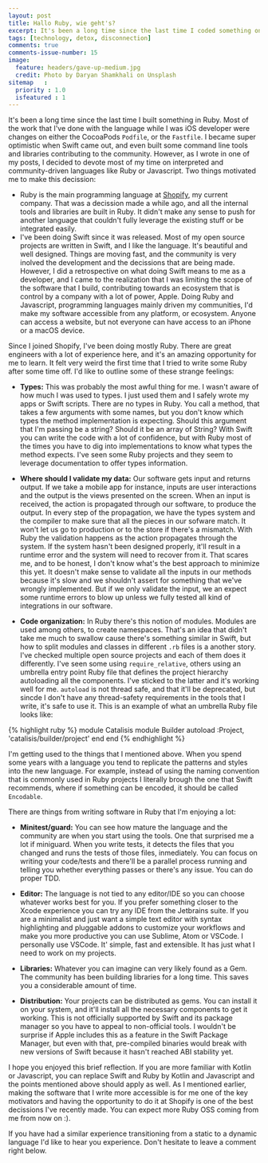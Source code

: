 ```yaml
---
layout: post
title: Hallo Ruby, wie geht's?
excerpt: It's been a long time since the last time I coded something on Ruby. In this blog post I talk about why I started using it again, and how it feels after spending a few years working with a compiled language like Swift.
tags: [technology, detox, disconnection]
comments: true
comments-issue-number: 15
image:
  feature: headers/gave-up-medium.jpg
  credit: Photo by Daryan Shamkhali on Unsplash
sitemap   :
  priority : 1.0
  isfeatured : 1
---
```


It's been a long time since the last time I built something in Ruby. Most of the work that I've done with the language while I was iOS developer were changes on either the CocoaPods `Podfile`, or the `Fastfile`. I became super optimistic when Swift came out, and even built some command line tools and libraries contributing to the community. However, as I wrote in one of my posts, I decided to devote most of my time on interpreted and community-driven languages like Ruby or Javascript. Two things motivated me to make this decission:

- Ruby is the main programming language at [Shopify](https://shopify.com), my current company. That was a decission made a while ago, and all the internal tools and libraries are built in Ruby. It didn't make any sense to push for another language that couldn't fully leverage the existing stuff or be integrated easily.
- I've been doing Swift since it was released. Most of my open source projects are written in Swift, and I like the language. It's beautiful and well designed. Things are moving fast, and the community is very inolved the development and the decissions that are being made. However, I did a retrospective on what doing Swift means to me as a developer, and I came to the realization that I was limiting the scope of the software that I build, contributing towards an ecosystem that is control by a company with a lot of power, Apple. Doing Ruby and Javascript, programming languages mainly driven my communities, I'd make my software accessible from any platform, or ecosystem. Anyone can access a website, but not everyone can have access to an iPhone or a macOS device.

Since I joined Shopify, I've been doing mostly Ruby. There are great engineers with a lot of experience here, and it's an amazing opportunity for me to learn. It felt very weird the first time that I tried to write some Ruby after some time off. I'd like to outline some of these strange feelings:

- **Types:** This was probably the most awful thing for me. I wasn't aware of how much I was used to types. I just used them and I safely wrote my apps or Swift scripts. There are no types in Ruby. You call a method, that takes a few arguments with some names, but you don't know which types the method implementation is expecting. Should this argument that I'm passing be a string? Should it be an array of String? With Swift you can write the code with a lot of confidence, but with Ruby most of the times you have to dig into implementations to know what types the method expects. I've seen some Ruby projects and they seem to leverage documentation to offer types information.
- **Where should I validate my data:** Our software gets input and returns output. If we take a mobile app for instance, inputs are user interactions and the output is the views presented on the screen. When an input is received, the action is propagated through our software, to produce the output. In every step of the propagation, we have the types system and the compiler to make sure that all the pieces in our sofware match. It won't let us go to production or to the store if there's a mismatch. With Ruby the validation happens as the action propagates through the system. If the system hasn't been designed properly, it'll result in a runtime error and the system will need to recover from it. That scares me, and to be honest, I don't know what's the best approach to minimize this yet. It doesn't make sense to validate all the inputs in our methods because it's slow and we shouldn't assert for something that we've wrongly implemented. But if we only validate the input, we an expect some runtime errors to blow up unless we fully tested all kind of integrations in our software.  

- **Code organization:** In Ruby there's this notion of modules. Modules are used among others, to create namespaces. That's an idea that didn't take me much to swallow cause there's something similar in Swift, but how to split modules and classes in different `.rb` files is a another story. I've checked multiple open source projects and each of them does it differently. I've seen some using  `require_relative`, others using an umbrella entry point Ruby file that defines the project hierarchy autoloading all the components. I've sticked to the latter and it's working well for me. `autoload` is not thread safe, and that it'll be deprecated, but sincde I don't have any thread-safety requirements in the tools that I write, it's safe to use it. This is an example of what an umbrella Ruby file looks like:

{% highlight ruby %}
module Catalisis
  module Builder
    autoload :Project, 'catalisis/builder/project'
  end
end
{% endhighlight %}

I'm getting used to the things that I mentioned above. When you spend some years with a language you tend to replicate the patterns and styles into the new language. For example, instead of using the naming convention that is commonly used in Ruby projects I literally brough the one that Swift recommends, where if something can be encoded, it should be called `Encodable`. 


There are things from writing software in Ruby that I'm enjoying a lot:

- **Minitest/guard:** You can see how mature the language and the community are when you start using the tools. One that surprised me a lot if miniguard. When you write tests, it detects the files that you changed and runs the tests of those files, inmediately. You can focus on writing your code/tests and there'll be a parallel process running and telling you whether everything passes or there's any issue. You can do proper TDD. 

- **Editor:** The language is not tied to any editor/IDE so you can choose whatever works best for you. If you prefer something closer to the Xcode experience you can try any IDE from the Jetbrains suite. If you are a minimalist and just want a simple text editor with syntax highlighting and pluggable addons to customize your workflows and make you  more productive you can use Sublime, Atom or VSCode. I personally use VSCode. It' simple, fast and extensible. It has just what I need to work on my projects.

- **Libraries:** Whatever you can imagine can very likely found as a Gem. The community has been building libraries for a long time. This saves you a considerable amount of time.

- **Distribution:** Your projects can be distributed as gems. You can install it on your system, and it'll install all the necessary components to get it working. This is not officially supported by Swift and its package manager so you have to appeal to non-official tools. I wouldn't be surprise if Apple includes this as a feature in the Swift Package Manager, but even with that, pre-compiled binaries would break with new versions of Swift because it hasn't reached ABI stability yet. 

I hope you enjoyed this brief reflection. If you are more familiar with Kotlin or Javascript, you can replace Swift and Ruby by Kotlin and Javascript and the points mentioned above should apply as well.  As I mentioned earlier, making the software that I write more accessible is for me one of the key motivators and having the opportunity to do it at Shopify is one of the best decissions I've recently made. You can expect more Ruby OSS coming from me from now on :).

If you have had a similar experience transitioning from a static to a dynamic language I'd like to hear you experience. Don't hesitate to leave a comment right below.